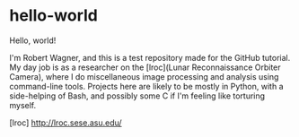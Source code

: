 # hello-world

Hello, world!

I'm Robert Wagner, and this is a test repository made for the GitHub tutorial.  My day job is as a researcher on the [lroc](Lunar Reconnaissance Orbiter Camera), where I do miscellaneous image processing and analysis using command-line tools. Projects here are likely to be mostly in Python, with a side-helping of Bash, and possibly some C if I'm feeling like torturing myself.


[lroc] http://lroc.sese.asu.edu/
